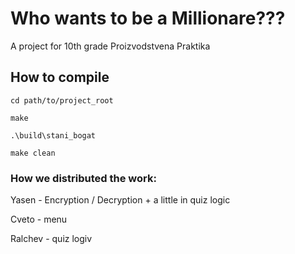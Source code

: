 
# Who wants to be a Millionare???

A project for 10th grade Proizvodstvena Praktika

## How to compile

```cd path/to/project_root```

```make```

```.\build\stani_bogat ```

```make clean```


### How we distributed the work:

Yasen - Encryption / Decryption + a little in quiz logic

Cveto - menu

Ralchev - quiz logiv